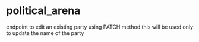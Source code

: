 # political_arena
endpoint to edit an existing party using PATCH method
this will be used only to update the name of the party